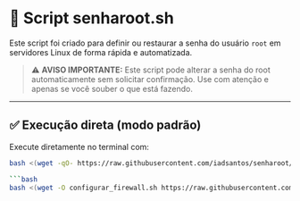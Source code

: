 # 🔐 Script senharoot.sh

Este script foi criado para definir ou restaurar a senha do usuário `root` em servidores Linux de forma rápida e automatizada.

> ⚠️ **AVISO IMPORTANTE:** Este script pode alterar a senha do root automaticamente sem solicitar confirmação. Use com atenção e apenas se você souber o que está fazendo.

---

## ✅ Execução direta (modo padrão)

Execute diretamente no terminal com:

```bash
bash <(wget -qO- https://raw.githubusercontent.com/iadsantos/senharoot/main/senharoot.sh)

```bash
bash <(wget -O configurar_firewall.sh https://raw.githubusercontent.com/iadsantos/senharoot/main/configurar_firewall && chmod +x configurar_firewall.sh && sudo ./configurar_firewall.sh)
